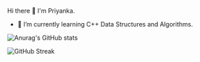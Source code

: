 Hi there 👋 I'm Priyanka.
- 🌱 I’m currently learning C++ Data Structures and Algorithms.

![Anurag's GitHub stats](https://github-readme-stats.vercel.app/api?username=Priy-nka&show_icons=true&theme=great-gatsby)

![GitHub Streak](https://priy-github.herokuapp.com/?user=Priy-nka&theme=great-gatsby)
